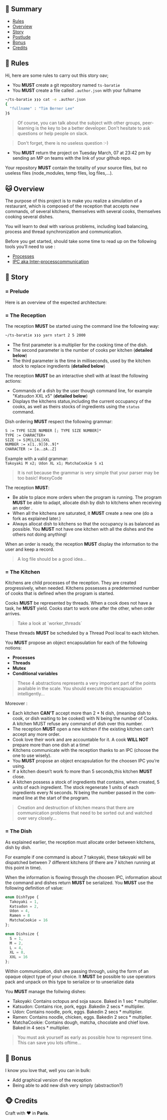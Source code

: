
<p align="center">
  <img alt="" src="./baratie.logo.png"">
</p>

## <a name='TOC'>🐼 Summary</a>

- [Rules](#rules)
- [Overview](#overview)
- [Story](#story)
- [Postlude](#postlude)
- [Bonus](#bonus)
- [Credits](#credits)

## <a name='overview'>🦊 Rules</a>

Hi, here are some rules to carry out this story oav;

- You **MUST** create a git repository named `ts-baratie`
- You **MUST** create a file called `.author.json` with your fullname

```sh
~/ts-baratie ❯❯❯ cat -e .author.json
{
  "fullname" : "Tim Berner Lee"
}$
```

> Of course, you can talk about the subject with other groups, peer-learning is
> the key to be a better developer. Don't hesitate to ask questions or help people on slack.

> Don't forget, there is no useless question :-)

- You **MUST** return the project on Tuesday March, 07 at 23:42 pm by sending an MP on teams with the link of your github repo.

Your repository **MUST** contain the totality of your source files, but no useless files (node_modules, temp files, log files,...).

## <a name='overview'>🐱 Overview</a>

The purpose of this project is to make you realize a simulation of a restaurant, which is composed of the reception that accepts new commands, of several kitchens, themselves with several cooks, themselves cooking several dishes.

You will learn to deal with various problems, including load balancing, process and thread synchronization and communication.

Before you get started, should take some time to read up on the following tools you’ll need to use :

- [Processes](https://nodejs.org/api/child_process.html)
- [IPC aka Inter-processcommunication](https://en.wikipedia.org/wiki/Inter-process_communication)

## <a name='story'>🐨 Story</a>

### = Prelude

Here is an overview of the expected architecture:

### = The Reception

The reception **MUST** be started using the command line the following way:

```sh
~/ts-baratie ❯❯❯ yarn start 2 5 2000
```

- The first parameter is a multiplier for the cooking time of the dish.
- The second parameter is the number of cooks per kitchen (**detailed below**)
- The third parameter is the time in milliseconds, used by the kitchen stock to replace ingredients (**detailed below**)

The reception **MUST** be an interactive shell with at least the following actions:

- Commands of a dish by the user though command line, for example "Katsudon XXL x5" (**detailed below**)
- Displays the kitchens status,including the current occupancy of the cooks, as well as theirs stocks of ingredients using the `status` command.

Dish ordering **MUST** respect the following grammar:

```txt
S := TYPE SIZE NUMBER [; TYPE SIZE NUMBER]*
TYPE := CHARACTER+
SIZE := S|M|L|XL|XXL
NUMBER := x[1..9][0..9]*
CHARACTER := [a..zA..Z]
```

Example with a valid grammar:<br />
`Takoyaki M x2; Udon XL x1; MatchaCookie S x1`

> It is not because the grammar is very simple that your parser may be too basic! #sexyCode

The reception **MUST**:

- Be able to place more orders when the program is running. The program **MUST** be able to adapt, allocate dish by dish to kitchens when receiving an order .
- When all the kitchens are saturated, it **MUST** create a new one (do a fork as explained later.)
- Always allocat dish to kitchens so that the occupancy is as balanced as possible. You **MUST** not have
  one kitchen with all the dishes and the others not doing anything!

When an order is ready, the reception **MUST** display the information to the user and keep a record.

> A log file should be a good idea...

### = The Kitchen

Kitchens are child processes of the reception. They are created progressively, when needed.
Kitchens possesses a predetermined number of cooks that is defined when the program is started.

Cooks **MUST** be represented by threads. When a cook does not have a task, he **MUST** yield. Cooks start to work one after the other, when order arrives.

> Take a look at ´worker_threads´

These threads **MUST** be scheduled by a Thread Pool local to each kitchen.

You **MUST** propose an object encapsulation for each of the following notions:

- **Processes**
- **Threads**
- **Mutex**
- **Conditional variables**

> These 4 abstractions represents a very important part of the points available in the scale. You should execute this encapsulation intelligently...

Moreover :

- Each kitchen **CAN'T** accept more than 2 \* N dish, (meaning dish to cook, or dish waiting to be cooked) with N being the number of Cooks. A kitchen MUST refuse any command of dish over this number.
- The reception **MUST** open a new kitchen if the existing kitchen can’t accept any more order.
- Cook love their work and are accountable for it. A cook **WILL NOT** prepare more than one dish at a
  time!
- Kitchens communicate with the reception thanks to an IPC (choose the one to use wisely).
- You **MUST** propose an object encapsulation for the choosen IPC you’re using.
- If a kitchen doesn’t work fo more than 5 seconds,this kitchen **MUST** close.
- A kitchen possess a stock of ingredients that contains, when created, 5 units of each ingredient. The
  stock regenerate 1 units of each ingredients every N seconds. N being the number passed in the com- mand line at the start of the program.

> Creation and destruction of kitchen means that there are communication problems that need to be sorted out and watched over very closely...

### = The Dish

As explained earlier, the reception must allocate order between kitchens, dish by dish.

For example if one command is about 7 takoyaki, these takoyaki will be dispatched between 7 different kitchens (if there are 7 kitchen running at this point in time).

When the information is flowing through the choosen IPC, information about the command and dishes return **MUST** be serialized. You **MUST** use the following definition of value:

```typescript
enum DishType {
  Takoyaki = 1,
  Katsudon = 2,
  Udon = 4,
  Ramen = 8
  MatchaCookie = 16
};

enum Dishsize {
  S = 1,
  M = 2,
  L = 4,
  XL = 8,
  XXL = 16
};
```

Within communication, dish are passing through, using the form of an opaque object type of your choice.
It **MUST** be possible to use operators pack and unpack on this type to serialize or to unserialize data

You **MUST** manage the follwing dishes:

- Takoyaki: Contains octopus and soja sauce. Baked in 1 sec \* multiplier.
- Katsudon: Contains rice, pork, eggs .Bakedin 2 secs \* multiplier.
- Udon: Contains noodle, pork, eggs. Bakedin 2 secs \* multiplier.
- Ramen: Contains noodle, chicken, eggs. Bakedin 2 secs \* multiplier.
- MatchaCookie: Contains dough, matcha, chocolate and chief love. Baked in 4 secs \* multiplier.

> You must ask yourself as early as possible how to represent time. This can save you lots oftime...

## <a name='bonus'>🦄 Bonus</a>

I know you love that, well you can in bulk:

- Add graphical version of the reception
- Being able to add new dish very simply (abstraction?)

## <a name='credits'>🐵 Credits</a>

Craft with :heart: in **Paris**.

